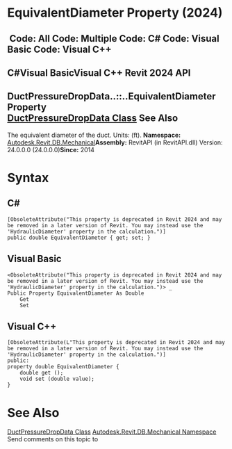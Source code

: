 # EquivalentDiameter Property (2024)

﻿
 Code: All Code: Multiple Code: C# Code: Visual Basic Code: Visual C++   
---  
C#Visual BasicVisual C++
Revit 2024 API  
---  
DuctPressureDropData..::..EquivalentDiameter Property   
[DuctPressureDropData Class](53565301-b25a-cd38-0c68-bed19d619c25.md "DuctPressureDropData Class") See Also  
---  
The equivalent diameter of the duct. Units: (ft). 
**Namespace:** [Autodesk.Revit.DB.Mechanical](0eafd899-5912-56fd-94b1-d286156e26fc.md "Autodesk.Revit.DB.Mechanical Namespace")**Assembly:** RevitAPI (in RevitAPI.dll) Version: 24.0.0.0 (24.0.0.0)**Since:** 2014 
# Syntax
C#  
---  
```text
[ObsoleteAttribute("This property is deprecated in Revit 2024 and may be removed in a later version of Revit. You may instead use the 'HydraulicDiameter' property in the calculation.")]
public double EquivalentDiameter { get; set; }
```
  
Visual Basic  
---  
```text
<ObsoleteAttribute("This property is deprecated in Revit 2024 and may be removed in a later version of Revit. You may instead use the 'HydraulicDiameter' property in the calculation.")> _
Public Property EquivalentDiameter As Double
	Get
	Set
```
  
Visual C++  
---  
```text
[ObsoleteAttribute(L"This property is deprecated in Revit 2024 and may be removed in a later version of Revit. You may instead use the 'HydraulicDiameter' property in the calculation.")]
public:
property double EquivalentDiameter {
	double get ();
	void set (double value);
}
```
  
# See Also
[DuctPressureDropData Class](53565301-b25a-cd38-0c68-bed19d619c25.md "DuctPressureDropData Class")
[Autodesk.Revit.DB.Mechanical Namespace](0eafd899-5912-56fd-94b1-d286156e26fc.md "Autodesk.Revit.DB.Mechanical Namespace")
Send comments on this topic to 
